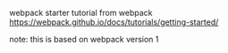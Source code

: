 webpack starter tutorial from webpack 
https://webpack.github.io/docs/tutorials/getting-started/

note: this is based on webpack version 1
